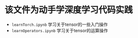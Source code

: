 # 该文件为动手学深度学习代码实践

- `learnTorch.ipynb` 学习关于tensor的一些入门操作
- `learnOperators.ipynb` 学习关于tensor的运算操作


